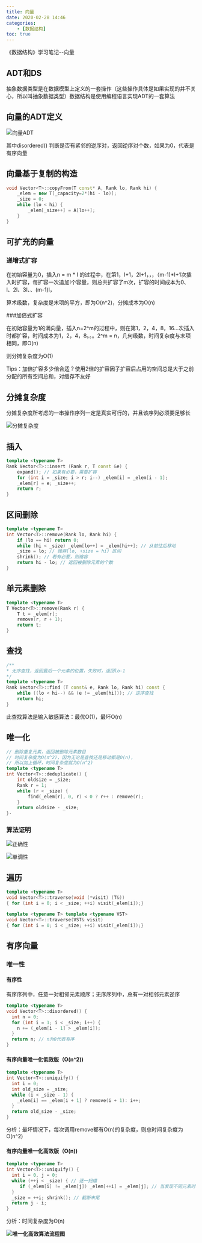 ```yaml
---
title: 向量
date: 2020-02-28 14:46
categories:
	- [数据结构]
toc: true
---
```


《数据结构》学习笔记--向量

<!--more-->

## ADT和DS

抽象数据类型是在数据模型上定义的一套操作（这些操作具体是如果实现的并不关心，所以叫抽象数据类型）数据结构是使用编程语言实现ADT的一套算法

## 向量的ADT定义

![向量ADT](http://ziangleiblog.oss-cn-beijing.aliyuncs.com/uPic/1.png)

其中disordered() 判断是否有紧邻的逆序对，返回逆序对个数，如果为0，代表是有序向量

## 向量基于复制的构造

```c++
void Vector<T>::copyFrom(T const* A, Rank lo, Rank hi) {
    _elem = new T[_capacity=2*(hi - lo)];
    _size = 0;
    while (lo < hi) {
        _elem[_size++] = A[lo++];
    }
}
```

## 可扩充的向量

### 递增式扩容

在初始容量为0，插入n = m * I 的过程中，在第1，I+1，2I+1，，，（m-1)*I+1次插入时扩容，每扩容一次追加I个容量，则总共扩容了m次，扩容的时间成本为0、I、2I、3I、、(m-1)I，

算术级数，复杂度是末项的平方，即为O(n^2)，分摊成本为O(n)

###加倍式扩容

在初始容量为1的满向量，插入n=2^m的过程中，则在第1，2，4，8，16…次插入时都扩容，时间成本为1，2，4，8。。。2^m = n，几何级数，时间复杂度与末项相同，即O(n)

则分摊复杂度为O(1)

Tips：加倍扩容多少倍合适？使用2倍的扩容因子扩容后占用的空间总是大于之前分配的所有空间总和，对缓存不友好

## **分摊复杂度**

分摊复杂度所考虑的一串操作序列一定是真实可行的，并且该序列必须要足够长

![分摊复杂度](http://ziangleiblog.oss-cn-beijing.aliyuncs.com/uPic/2.png)

## 插入

```c++
template <typename T>
Rank Vector<T>::insert (Rank r, T const &e) {
    expand(); // 如果有必要，需要扩容
    for (int i = _size; i > r; i--) _elem[i] = _elem[i - 1];
    _elem[r] = e; _size++;
    return r;
}
```

## 区间删除

```c++
template <typename T>
int Vector<T>::remove(Rank lo, Rank hi) {
    if (lo == hi) return 0;
    while (hi < _size) _elem[lo++] = _elem[hi++]; // 从前往后移动
    _size = lo; // 抛弃[lo, +size = hi) 区间
    shrink(); // 若有必要，则缩容
    return hi - lo; // 返回被删除元素的个数
}
```

## 单元素删除

```c++
template <typename T>
T Vector<T>::remove(Rank r) {
    T t = _elem[r];
    remove(r, r + 1);
    return t;
}
```

## 查找

```c++
/**
* 无序查找，返回最后一个元素的位置，失败时，返回lo-1
*/
template <typename T>
Rank Vector<T>::find (T const& e, Rank lo, Rank hi) const {
    while ((lo < hi--) && (e != _elem[hi])); // 逆序查找
    return hi;
}
```

此查找算法是输入敏感算法：最优O(1)，最坏O(n)

## 唯一化

```c++
// 删除重复元素，返回被删除元素数目
// 时间复杂度为O(n^2)，因为无论是查找还是移动都是O(n)，
// 所以加上循环，时间复杂度就为O(n^2)
template <typename T>
int Vector<T>::deduplicate() {
    int oldsize = _size;
    Rank r = 1;
    while (r < _size) {
        find(_elem[r], 0, r) < 0 ? r++ : remove(r);
    }
    return oldsize - _size;
}·
```

### 算法证明

![正确性](http://ziangleiblog.oss-cn-beijing.aliyuncs.com/uPic/20200228144323_F6484D8F-6635-4321-9F47-3C6501D4EE7D.png)

![单调性](http://ziangleiblog.oss-cn-beijing.aliyuncs.com/uPic/20200228144339_C1A71BA3-7A8D-4298-8AF2-6A7EE663A928.png)

## 遍历

```c++
template <typename T>
void Vector<T>::traverse(void (*visit) (T&))
{ for (int i = 0; i < _size; ++i) visit(_elem[i]);}

template <typename T> template <typename VST>
void Vector<T>::traverse(VST& visit) 
{ for (int i = 0; i < _size; ++i) visit(_elem[i]);}
```

## 有序向量

### 唯一性

#### 有序性

有序序列中，任意一对相邻元素顺序；无序序列中，总有一对相邻元素逆序

```c++
template <typename T>
void Vector<T>::disordered() {
  int n = 0;
  for (int i = 1; i < _size; i++) {
    n += (_elem[i - 1] > _elem[i]);
  }
  return n; // n为0代表有序
}
```

#### 有序向量唯一化低效版（O(n^2))

```c++
template <typename T>
int Vector<T>::uniquify() {
  int i = 0;
  int old_size = _size;
  while (i < _size - 1) {
    _elem[i] == _elem[i + 1] ? remove(i + 1): i++;
  }
  return old_size - _size;
}
```

分析：最坏情况下，每次调用remove都有O(n)的复杂度，则总时间复杂度为O(n^2)

#### 有序向量唯一化高效版（O(n))

```c++
template <typename T>
int Vector<T>::uniquify() {
  int i = 0, j = 0;
  while (++j < _size) {	// 逐一扫描
     if (_elem[i] != _elem[j]) _elem[++i] = _elem[j]; // 当发现不同元素时，向前移动
  }
  _size = ++i; shrink(); // 截断末尾
  return j - i;
}
```

分析：时间复杂度为O(n)

**![唯一化高效算法流程图](http://ziangleiblog.oss-cn-beijing.aliyuncs.com/uPic/20200228152750_image-20200228152737081.png)**

